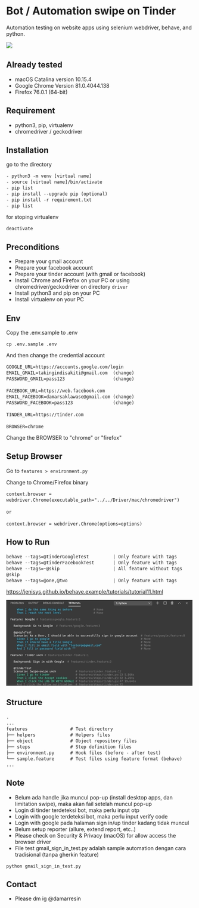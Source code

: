 # Bot / Automation swipe on Tinder
Automation testing on website apps using selenium webdriver, behave, and python.

<img src="docs/img/swipe_unch.gif" width="500"/>

## Already tested
- macOS Catalina version 10.15.4
- Google Chrome Version 81.0.4044.138
- Firefox 76.0.1 (64-bit)

## Requirement
- python3, pip, virtualenv
- chromedriver / geckodriver

## Installation
go to the directory
```
- python3 -m venv [virtual name]
- source [virtual name]/bin/activate
- pip list
- pip install --upgrade pip (optional)
- pip install -r requirement.txt
- pip list
```

for stoping virtualenv
```
deactivate
```

## Preconditions
- Prepare your gmail account
- Prepare your facebook account
- Prepare your tinder account (with gmail or facebook)
- Install Chrome and Firefox on your PC or using chromedriver/geckodriver on directory `driver`
- Install python3 and pip on your PC
- Install virtualenv on your PC

## Env
Copy the .env.sample to .env
```
cp .env.sample .env
```

And then change the credential account
```
GOOGLE_URL=https://accounts.google.com/login
EMAIL_GMAIL=takingindisakiti@gmail.com  (change)
PASSWORD_GMAIL=pass123                  (change)

FACEBOOK_URL=https://web.facebook.com
EMAIL_FACEBOOK=damarsaklawase@gmail.com (change)
PASSWORD_FACEBOOK=pass123               (change)

TINDER_URL=https://tinder.com

BROWSER=chrome
```

Change the BROWSER to "chrome" or "firefox"

## Setup Browser
Go to `features > environment.py`

Change to Chrome/Firefox binary
```
context.browser = webdriver.Chrome(executable_path="../../Driver/mac/chromedriver")

or

context.browser = webdriver.Chrome(options=options)
```

## How to Run
```
behave --tags=@tinderGoogleTest         | Only feature with tags
behave --tags=@tinderFacebookTest       | Only feature with tags
behave --tags=~@skip                    | All feature without tags @skip
behave --tags=@one,@two                 | Only feature with tags
```
https://jenisys.github.io/behave.example/tutorials/tutorial11.html

<img src="docs/img/cli_behave.gif" width="500"/>

## Structure
    .
    ...
    features                # Test directory
    ├── helpers             # Helpers files
    ├── object              # Object repository files
    ├── steps               # Step definition files
    ├── environment.py      # Hook files (before - after test)
    └── sample.feature      # Test files using feature format (behave)
    ...

## Note
- Belum ada handle jika muncul pop-up (install desktop apps, dan limitation swipe), maka akan fail setelah muncul pop-up
- Login di tinder terdeteksi bot, maka perlu input otp
- Login with google terdeteksi bot, maka perlu input verify code
- Login with google pada halaman sign in/up tinder kadang tidak muncul
- Belum setup reporter (allure, extend report, etc..)
- Please check on Security & Privacy (macOS) for allow access the browser driver
- File test gmail_sign_in_test.py adalah sample automation dengan cara tradisional (tanpa gherkin feature)

```
python gmail_sign_in_test.py
```

## Contact
- Please dm ig @damarresin